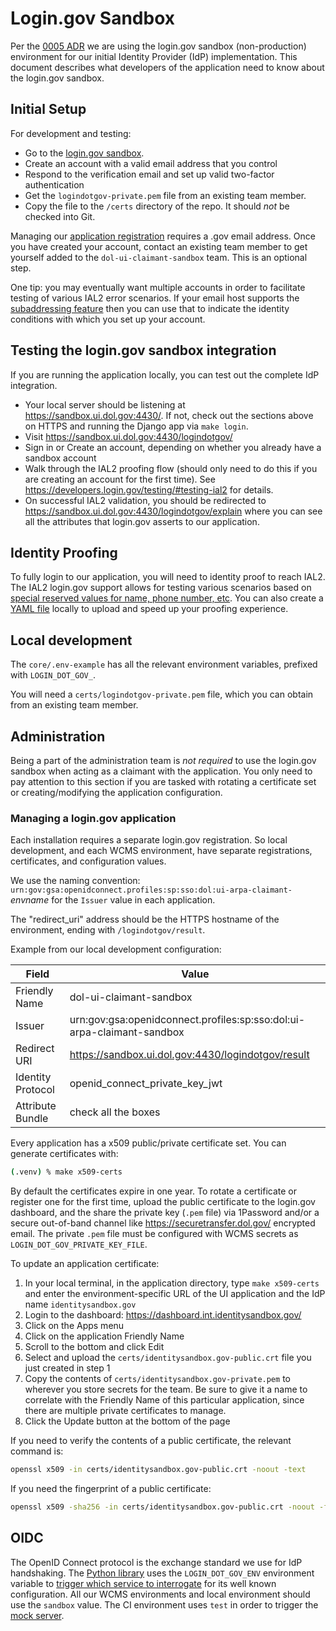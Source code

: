 # Login.gov Sandbox

Per the [0005 ADR](adr/0005-initial-identity-provider.md) we are using the login.gov sandbox (non-production) environment
for our initial Identity Provider (IdP) implementation. This document describes what developers of the application need
to know about the login.gov sandbox.

## Initial Setup

For development and testing:

- Go to the [login.gov sandbox](https://idp.int.identitysandbox.gov/).
- Create an account with a valid email address that you control
- Respond to the verification email and set up valid two-factor authentication
- Get the `logindotgov-private.pem` file from an existing team member.
- Copy the file to the `/certs` directory of the repo. It should _not_ be checked into Git.

Managing our [application registration](https://dashboard.int.identitysandbox.gov/) requires a .gov email address.
Once you have created your account, contact an existing team member to get yourself added to the `dol-ui-claimant-sandbox` team. This is an optional step.

One tip: you may eventually want multiple accounts in order to facilitate testing of
various IAL2 error scenarios. If your email host supports the [subaddressing feature](https://simplelogin.io/blog/email-alias-vs-plus-sign)
then you can use that to indicate the identity conditions with which you set up your account.

## Testing the login.gov sandbox integration

If you are running the application locally, you can test out the complete IdP integration.

- Your local server should be listening at https://sandbox.ui.dol.gov:4430/. If not, check out the sections above on HTTPS and running the Django
  app via `make login`.
- Visit https://sandbox.ui.dol.gov:4430/logindotgov/
- Sign in or Create an account, depending on whether you already have a sandbox account
- Walk through the IAL2 proofing flow (should only need to do this if you are creating an account for the first time).
  See https://developers.login.gov/testing/#testing-ial2 for details.
- On successful IAL2 validation, you should be redirected to https://sandbox.ui.dol.gov:4430/logindotgov/explain where you can see all the attributes
  that login.gov asserts to our application.

## Identity Proofing

To fully login to our application, you will need to identity proof to reach IAL2. The IAL2 login.gov support allows for testing
various scenarios based on [special reserved values for name, phone number, etc](https://developers.login.gov/testing/#testing-ial2).
You can also create a [YAML file](https://developers.login.gov/testing/#data-testing) locally to upload and speed up your proofing experience.

## Local development

The `core/.env-example` has all the relevant environment variables, prefixed with `LOGIN_DOT_GOV_`.

You will need a `certs/logindotgov-private.pem` file, which you can obtain from an existing team member.

## Administration

Being a part of the administration team is _not required_ to use the login.gov sandbox when acting as a claimant with the application.
You only need to pay attention to this section if you are tasked with rotating a certificate set or creating/modifying the application
configuration.

### Managing a login.gov application

Each installation requires a separate login.gov registration. So local development, and each WCMS environment,
have separate registrations, certificates, and configuration values.

We use the naming convention: `urn:gov:gsa:openidconnect.profiles:sp:sso:dol:ui-arpa-claimant-`_envname_ for the `Issuer`
value in each application.

The "redirect_uri" address should be the HTTPS hostname of the environment, ending with `/logindotgov/result`.

Example from our local development configuration:

| Field             | Value                                                                  |
| ----------------- | ---------------------------------------------------------------------- |
| Friendly Name     | dol-ui-claimant-sandbox                                                |
| Issuer            | urn:gov:gsa:openidconnect.profiles:sp:sso:dol:ui-arpa-claimant-sandbox |
| Redirect URI      | https://sandbox.ui.dol.gov:4430/logindotgov/result                     |
| Identity Protocol | openid_connect_private_key_jwt                                         |
| Attribute Bundle  | check all the boxes                                                    |

Every application has a x509 public/private certificate set. You can generate certificates with:

```sh
(.venv) % make x509-certs
```

By default the certificates expire in one year. To rotate a certificate or register one for the first time,
upload the public certificate to the login.gov dashboard, and the share the private key (`.pem` file) via 1Password and/or
a secure out-of-band channel like https://securetransfer.dol.gov/ encrypted email. The private `.pem` file must
be configured with WCMS secrets as `LOGIN_DOT_GOV_PRIVATE_KEY_FILE`.

To update an application certificate:

1. In your local terminal, in the application directory, type `make x509-certs` and enter the environment-specific URL of the UI application and the IdP name `identitysandbox.gov`
1. Login to the dashboard: https://dashboard.int.identitysandbox.gov/
1. Click on the Apps menu
1. Click on the application Friendly Name
1. Scroll to the bottom and click Edit
1. Select and upload the `certs/identitysandbox.gov-public.crt` file you just created in step 1
1. Copy the contents of `certs/identitysandbox.gov-private.pem` to wherever you store secrets for the team. Be sure to give it a name to correlate with the Friendly Name of this particular application,
   since there are multiple private certificates to manage.
1. Click the Update button at the bottom of the page

If you need to verify the contents of a public certificate, the relevant command is:

```sh
openssl x509 -in certs/identitysandbox.gov-public.crt -noout -text
```

If you need the fingerprint of a public certificate:

```sh
openssl x509 -sha256 -in certs/identitysandbox.gov-public.crt -noout -fingerprint
```

## OIDC

The OpenID Connect protocol is the exchange standard we use for IdP handshaking. The [Python library](https://github.com/trussworks/logindotgov-oidc-py)
uses the `LOGIN_DOT_GOV_ENV` environment variable to [trigger which service to interrogate](https://github.com/trussworks/logindotgov-oidc-py/blob/main/logindotgov/oidc.py#L64)
for its well known configuration. All our WCMS environments and local environment should use the `sandbox` value. The CI environment
uses `test` in order to trigger the [mock server](https://github.com/trussworks/logindotgov-oidc-py/blob/main/logindotgov/mock_server.py).
